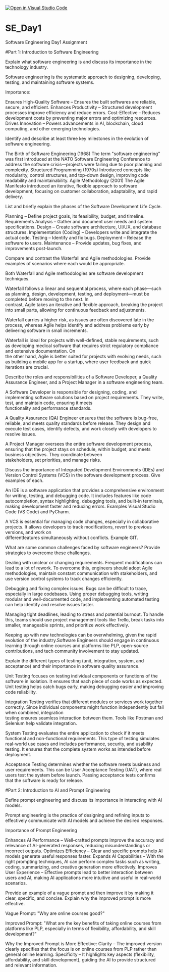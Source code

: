 [![Open in Visual Studio Code](https://classroom.github.com/assets/open-in-vscode-2e0aaae1b6195c2367325f4f02e2d04e9abb55f0b24a779b69b11b9e10269abc.svg)](https://classroom.github.com/online_ide?assignment_repo_id=18437776&assignment_repo_type=AssignmentRepo)
# SE_Day1
Software Engineering Day1 Assignment

#Part 1: Introduction to Software Engineering

Explain what software engineering is and discuss its importance in the technology industry.


  Software engineering is the systematic approach to designing, developing, testing, and maintaining software systems.

  Importance:

  Ensures High-Quality Software – Ensures the built softwares are reliable, secure, and efficient.
  Enhances Productivity – Structured development processes improve efficiency and reduce errors.
  Cost-Effective – Reduces development costs by preventing major errors and optimizing resources.
  Drives Innovation – Powers advancements in AI, blockchain, cloud computing, and other emerging technologies.


Identify and describe at least three key milestones in the evolution of software engineering.


  The Birth of Software Engineering (1968)
    The term "software engineering" was first introduced at the NATO Software Engineering Conference to address the software crisis—projects were failing due to poor planning and       
    complexity.
  Structured Programming (1970s)
    Introduced concepts like modularity, control structures, and top-down design, improving code readability and maintainability.
  Agile Methodology (2001)
    The Agile Manifesto introduced an iterative, flexible approach to software development, focusing on customer collaboration, adaptability, and rapid delivery.


List and briefly explain the phases of the Software Development Life Cycle.

  Planning – Define project goals, its feasibility, budget, and timeline.
  Requirements Analysis – Gather and document user needs and system specifications.
  Design – Create software architecture, UI/UX, and database structures.
  Implementation (Coding) – Developers write and integrate the actual code.
  Testing – Identify and fix bugs.
  Deployment – Release the software to users.
  Maintenance – Provide updates, bug fixes, and improvements post-launch.


Compare and contrast the Waterfall and Agile methodologies. Provide examples of scenarios where each would be appropriate.

  Both Waterfall and Agile methodologies are software development techniques. 

  Waterfall follows a linear and sequential process, where each phase—such as planning, design, development, testing, and deployment—must be completed before moving to the next. In     
  contrast, Agile takes an iterative and flexible approach, breaking the project into small parts, allowing for continuous feedback and adjustments.

  Waterfall carries a higher risk, as issues are often discovered late in the process, whereas Agile helps identify and address problems early by delivering software in small increments. 

  Waterfall is ideal for projects with well-defined, stable requirements, such as developing medical software that requires strict regulatory compliance and extensive documentation. On   
  the other hand, Agile is better suited for projects with evolving needs, such as building a mobile app for a startup, where user feedback and quick iterations are crucial.


Describe the roles and responsibilities of a Software Developer, a Quality Assurance Engineer, and a Project Manager in a software engineering team.

  A Software Developer is responsible for designing, coding, and implementing software solutions based on project requirements. They write, test, and maintain code, ensuring it meets   
  functionality and performance standards.

  A Quality Assurance (QA) Engineer ensures that the software is bug-free, reliable, and meets quality standards before release. They design and execute test cases, identify defects, 
  and   work closely with developers to resolve issues.
  
  A Project Manager oversees the entire software development process, ensuring that the project stays on schedule, within budget, and meets business objectives. They coordinate between   
  stakeholders, set priorities, and manage risks. 


Discuss the importance of Integrated Development Environments (IDEs) and Version Control Systems (VCS) in the software development process. Give examples of each.

  An IDE is a software application that provides a comprehensive environment for writing, testing, and debugging code. It includes features like code autocompletion, syntax 
  highlighting,   debugging tools, and built-in terminals, making development faster and reducing errors.
  Examples Visual Studio Code (VS Code) and PyCharm. 

  A VCS is essential for managing code changes, especially in collaborative projects. It allows developers to track modifications, revert to previous versions, and work on   
  differentfeatures simultaneously without conflicts.
  Example GIT.


What are some common challenges faced by software engineers? Provide strategies to overcome these challenges.

  Dealing with unclear or changing requirements. Frequent modifications can lead to a lot of rework. To overcome this, engineers should adopt Agile methodologies, maintain constant 
  communication with stakeholders, and use version control systems to track changes efficiently.

  Debugging and fixing complex issues. Bugs can be difficult to trace, especially in large codebases. Using proper debugging tools, writing modular and well-documented code, and 
  implementing automated testing can help identify and resolve issues faster.

  Managing tight deadlines, leading to stress and potential burnout. To handle this, teams should use project management tools like Trello, break tasks into smaller, manageable sprints,   and prioritize work effectively.

  Keeping up with new technologies can be overwhelming, given the rapid evolution of the industry.Software Engineers should engage in continuous learning through online courses and 
  platforms like PLP, open-source contributions, and tech community involvement to stay updated.


Explain the different types of testing (unit, integration, system, and acceptance) and their importance in software quality assurance.

  Unit Testing focuses on testing individual components or functions of the software in isolation. It ensures that each piece of code works as expected. Unit testing helps catch bugs 
  early, making debugging easier and improving code reliability.

  Integration Testing verifies that different modules or services work together correctly. Since individual components might function independently but fail when combined, integration   
  testing ensures seamless interaction between them. Tools like Postman and Selenium help validate integration.

  System Testing evaluates the entire application to check if it meets functional and non-functional requirements. This type of testing simulates real-world use cases and includes 
  performance, security, and usability testing. It ensures that the complete system works as intended before deployment.

  Acceptance Testing determines whether the software meets business and user requirements. This can be User Acceptance Testing (UAT), where real users test the system before launch. 
  Passing acceptance tests confirms that the software is ready for release.


#Part 2: Introduction to AI and Prompt Engineering


Define prompt engineering and discuss its importance in interacting with AI models.

  Prompt engineering is the practice of designing and refining inputs to effectively communicate with AI models and achieve the desired responses.

  Importance of Prompt Engineering
  
  Enhances AI Performance – Well-crafted prompts improve the accuracy and relevance of AI-generated responses, reducing misunderstandings or incorrect outputs.
  Optimizes Efficiency – Clear and specific prompts help AI models generate useful responses faster.
  Expands AI Capabilities – With the right prompting techniques, AI can perform complex tasks such as writing, coding, summarizing, and creative generation more effectively.
  Improves User Experience – Effective prompts lead to better interaction between users and AI, making AI applications more intuitive and useful in real-world scenarios.


Provide an example of a vague prompt and then improve it by making it clear, specific, and concise. Explain why the improved prompt is more effective.

Vague Prompt:
"Why are online courses good?"

Improved Prompt:
"What are the key benefits of taking online courses from platforms like PLP, especially in terms of flexibility, affordability, and skill development?"

Why the Improved Prompt is More Effective:
Clarity – The improved version clearly specifies that the focus is on online courses from PLP rather than general online learning.
Specificity – It highlights key aspects (flexibility, affordability, and skill development), guiding the AI to provide structured and relevant information.

